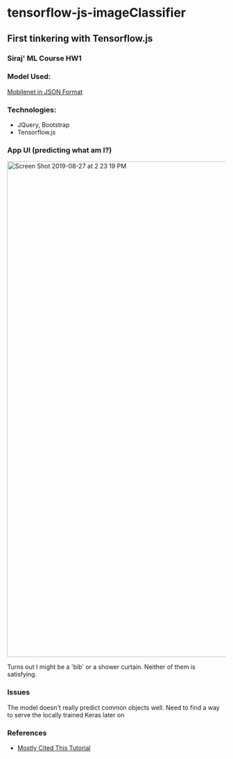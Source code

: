 # tensorflow-js-imageClassifier
## First tinkering with Tensorflow.js
### Siraj' ML Course HW1

### Model Used:
[Mobilenet in JSON Format]('https://storage.googleapis.com/tfjs-models/tfjs/mobilenet_v1_1.0_224/model.json')

### Technologies:

* JQuery, Bootstrap
* Tensorflow.js

### App UI (predicting what am I?)
<img width="1143" alt="Screen Shot 2019-08-27 at 2 23 19 PM" src="https://user-images.githubusercontent.com/43501958/63809838-32115a80-c8d8-11e9-9881-755895a7b26b.png">

Turns out I might be a 'bib' or a shower curtain. Neither of them is satisfying.

### Issues

The model doesn't really predict common objects well. Need to find a way to serve the locally trained Keras later on

### References

* [Mostly Cited This Tutorial](https://www.youtube.com/watch?v=EoYfa6mYOG4)



